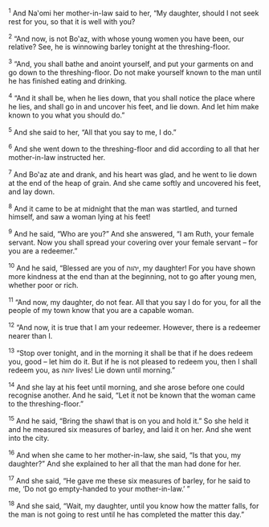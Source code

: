 <sup>1</sup> And Na‛omi her mother-in-law said to her, “My daughter, should I not seek rest for you, so that it is well with you?

<sup>2</sup> “And now, is not Bo‛az, with whose young women you have been, our relative? See, he is winnowing barley tonight at the threshing-floor.

<sup>3</sup> “And, you shall bathe and anoint yourself, and put your garments on and go down to the threshing-floor. Do not make yourself known to the man until he has finished eating and drinking.

<sup>4</sup> “And it shall be, when he lies down, that you shall notice the place where he lies, and shall go in and uncover his feet, and lie down. And let him make known to you what you should do.”

<sup>5</sup> And she said to her, “All that you say to me, I do.”

<sup>6</sup> And she went down to the threshing-floor and did according to all that her mother-in-law instructed her.

<sup>7</sup> And Bo‛az ate and drank, and his heart was glad, and he went to lie down at the end of the heap of grain. And she came softly and uncovered his feet, and lay down.

<sup>8</sup> And it came to be at midnight that the man was startled, and turned himself, and saw a woman lying at his feet!

<sup>9</sup> And he said, “Who are you?” And she answered, “I am Ruth, your female servant. Now you shall spread your covering over your female servant – for you are a redeemer.”

<sup>10</sup> And he said, “Blessed are you of יהוה, my daughter! For you have shown more kindness at the end than at the beginning, not to go after young men, whether poor or rich.

<sup>11</sup> “And now, my daughter, do not fear. All that you say I do for you, for all the people of my town know that you are a capable woman.

<sup>12</sup> “And now, it is true that I am your redeemer. However, there is a redeemer nearer than I.

<sup>13</sup> “Stop over tonight, and in the morning it shall be that if he does redeem you, good – let him do it. But if he is not pleased to redeem you, then I shall redeem you, as יהוה lives! Lie down until morning.”

<sup>14</sup> And she lay at his feet until morning, and she arose before one could recognise another. And he said, “Let it not be known that the woman came to the threshing-floor.”

<sup>15</sup> And he said, “Bring the shawl that is on you and hold it.” So she held it and he measured six measures of barley, and laid it on her. And she went into the city.

<sup>16</sup> And when she came to her mother-in-law, she said, “Is that you, my daughter?” And she explained to her all that the man had done for her.

<sup>17</sup> And she said, “He gave me these six measures of barley, for he said to me, ‘Do not go empty-handed to your mother-in-law.’ ”

<sup>18</sup> And she said, “Wait, my daughter, until you know how the matter falls, for the man is not going to rest until he has completed the matter this day.”

